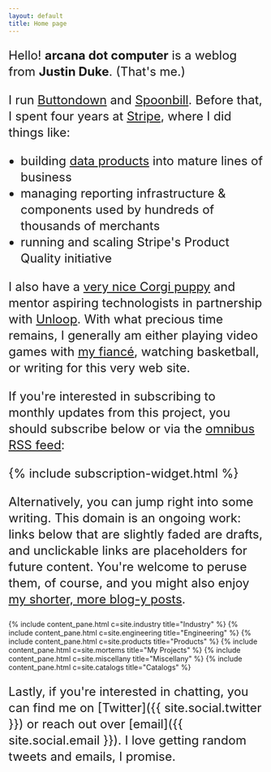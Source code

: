 ```yaml
---
layout: default
title: Home page
---
```


<style>
    p, li {
        font-size: 24px;
        line-height: 32px;
    }
</style>

Hello! <strong>arcana dot computer</strong> is a weblog from <strong>Justin Duke</strong>. (That's me.)

I run <a href="https://buttondown.email">Buttondown</a> and <a href="https://spoonbill.io">Spoonbill</a>. Before that, I spent four years at <a href="https://stripe.com">Stripe</a>, where I did things like:

<ul>
<li>building <a href="https://stripe.com/sigma">data products</a> into mature lines of business</li>
<li>managing reporting infrastructure & components used by hundreds of thousands of merchants</li>
<li>running and scaling Stripe's Product Quality initiative</li>
</ul>

I also have a <a href="https://www.instagram.com/itstellybelly/">very nice Corgi puppy</a> and mentor aspiring technologists in partnership with <a href="https://www.un-loop.org/">Unloop</a>. With what precious time remains, I generally am either playing video games with <a href="https://www.instagram.com/burtonhf/">my fiancé</a>, watching basketball, or writing for this very web site.

If you're
interested in subscribing to monthly updates from this project, you should subscribe below or via the [omnibus RSS feed](/rss/omnibus.xml):

{% include subscription-widget.html %}

Alternatively, you can jump right into some writing.
This domain is an ongoing work: links below that are slightly faded are drafts, and unclickable links
are placeholders for future content.
You're welcome to peruse them, of course, and you might also enjoy [my shorter, more blog-y posts](/catalogs/snippets).

<div class="index-row">
{% include content_pane.html c=site.industry title="Industry" %}
{% include content_pane.html c=site.engineering title="Engineering" %}
{% include content_pane.html c=site.products title="Products" %}
{% include content_pane.html c=site.mortems title="My Projects" %}
{% include content_pane.html c=site.miscellany title="Miscellany" %}
{% include content_pane.html c=site.catalogs title="Catalogs" %}
</div>

Lastly, if you're interested in chatting, you can find me on [Twitter]({{ site.social.twitter }}) or reach out over [email]({{ site.social.email }}).
I love getting random tweets and emails, I promise.

